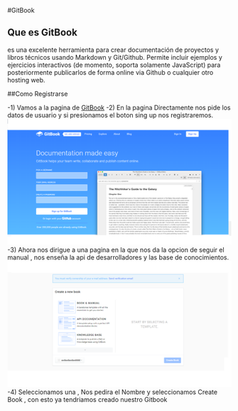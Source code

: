 #GitBook


## Que es GitBook

es una excelente herramienta para crear documentación de proyectos y libros técnicos usando Markdown y Git/Github.
Permite incluir ejemplos y ejercicios interactivos (de momento, soporta solamente JavaScript) para posteriormente 
publicarlos de forma online via Github o cualquier otro hosting web.
        
##Como Registrarse

-1) Vamos a la pagina de [GitBook](https://www.gitbook.com/)
-2) En la pagina Directamente nos pide los datos de usuario y si presionamos el boton
    sing up nos registraremos.
    ![Web GitBook](../images/gitbook.png)
-3) Ahora nos dirigue a una pagina en la que nos da la opcion de seguir el manual , nos enseña la api de desarrolladores
    y las base de conocimientos.
    ![Web GitBook](../images/gitbook2.png)
-4) Seleccionamos una , Nos pedira el Nombre y seleccionamos Create Book , con esto ya tendriamos creado nuestro Gitbook